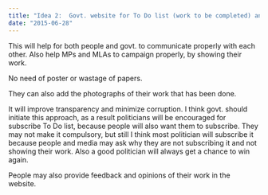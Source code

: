```yaml
---
title: "Idea 2:  Govt. website for To Do list (work to be completed) and work completed or percentage of work done list for every MPs and MLAs"
date: "2015-06-28"
---
```


This will help for both people and govt. to communicate properly with each other. Also help MPs and MLAs to campaign properly, by showing their work. 

  

No need of poster or wastage of papers.

  

They can also add the photographs of their work that has been done.

  

It will improve transparency and minimize corruption. I think govt. should initiate this approach, as a result politicians will be encouraged for subscribe To Do list, because people will also want them to subscribe. They may not make it compulsory, but still I think most politician will subscribe it because people and media may ask why they are not subscribing it and not showing their work. Also a good politician will always get a chance to win again.

  

  

People may also provide feedback and opinions of their work in the website.
